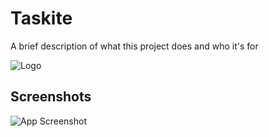 
# Taskite

A brief description of what this project does and who it's for


![Logo](https://dev-to-uploads.s3.amazonaws.com/uploads/articles/th5xamgrr6se0x5ro4g6.png)


## Screenshots

![App Screenshot](https://mir-s3-cdn-cf.behance.net/project_modules/max_1200/4088ab146927691.62b98b0a642e8.png)

